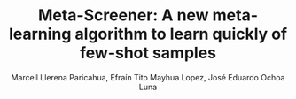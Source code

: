 ---
paperId: 35
author: Marcell Llerena Paricahua, Efraín Tito Mayhua Lopez, José Eduardo Ochoa Luna
publicationauthor: Llerena Paricahua, M. et al.
title: "Meta-Screener: A new meta-learning algorithm to learn quickly of few-shot samples"
pdf: --
poster: --
alt: --
type: Poster
topic: Machine Learning Methods
link: --
conference: neurips
year: 2018
tags: neurips-2018
location: Montreal, Canada
---